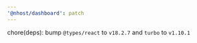 ```yaml
---
'@nhost/dashboard': patch
---
```


chore(deps): bump `@types/react` to `v18.2.7` and `turbo` to `v1.10.1`

